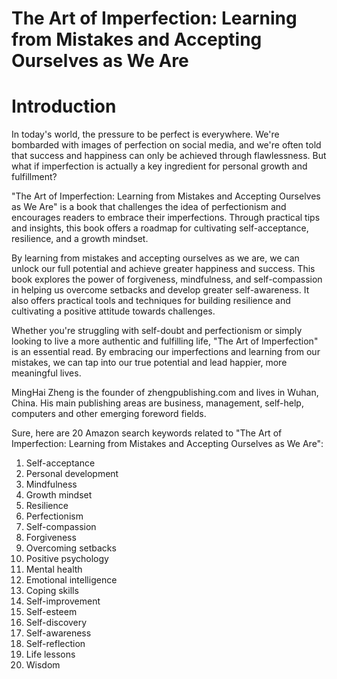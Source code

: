 # The Art of Imperfection: Learning from Mistakes and Accepting Ourselves as We Are

# Introduction

In today's world, the pressure to be perfect is everywhere. We're bombarded with images of perfection on social media, and we're often told that success and happiness can only be achieved through flawlessness. But what if imperfection is actually a key ingredient for personal growth and fulfillment?

"The Art of Imperfection: Learning from Mistakes and Accepting Ourselves as We Are" is a book that challenges the idea of perfectionism and encourages readers to embrace their imperfections. Through practical tips and insights, this book offers a roadmap for cultivating self-acceptance, resilience, and a growth mindset.

By learning from mistakes and accepting ourselves as we are, we can unlock our full potential and achieve greater happiness and success. This book explores the power of forgiveness, mindfulness, and self-compassion in helping us overcome setbacks and develop greater self-awareness. It also offers practical tools and techniques for building resilience and cultivating a positive attitude towards challenges.

Whether you're struggling with self-doubt and perfectionism or simply looking to live a more authentic and fulfilling life, "The Art of Imperfection" is an essential read. By embracing our imperfections and learning from our mistakes, we can tap into our true potential and lead happier, more meaningful lives.


MingHai Zheng is the founder of zhengpublishing.com and lives in Wuhan, China. His main publishing areas are business, management, self-help, computers and other emerging foreword fields.



Sure, here are 20 Amazon search keywords related to "The Art of Imperfection: Learning from Mistakes and Accepting Ourselves as We Are":

1. Self-acceptance
2. Personal development
3. Mindfulness
4. Growth mindset
5. Resilience
6. Perfectionism
7. Self-compassion
8. Forgiveness
9. Overcoming setbacks
10. Positive psychology
11. Mental health
12. Emotional intelligence
13. Coping skills
14. Self-improvement
15. Self-esteem
16. Self-discovery
17. Self-awareness
18. Self-reflection
19. Life lessons
20. Wisdom

